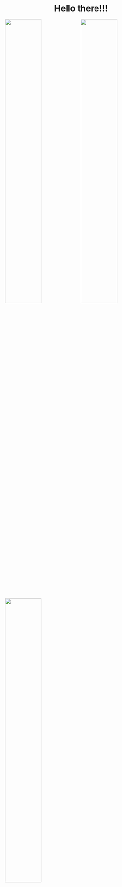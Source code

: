 <h1 align="center"> Hello there!!! </h1>

<div>
<img width="49%" margin="10%" src="https://github-readme-stats.vercel.app/api?username=user2695&show_icons=true&include_all_commits=true&count_private=true&hide_border=false" />

<img width="49%" src="https://github-readme-streak-stats.herokuapp.com/?user=user2695&include_all_commits=true&hide_border=false"/>
</div>

<img width="49%" src="https://github-readme-stats.vercel.app/api/top-langs/?username=user2695&layout=compact&include_all_commits=true&hide_border=false"/>

# Technologies

![Bootstrap](https://img.shields.io/badge/bootstrap-%23563D7C.svg?style=for-the-badge&logo=bootstrap&logoColor=white)
![Express.js](https://img.shields.io/badge/express.js-%23404d59.svg?style=for-the-badge&logo=express&logoColor=%2361DAFB)
![git](https://img.shields.io/badge/Git-F05032?style=for-the-badge&logo=git&logoColor=white)
![MongoDB](https://img.shields.io/badge/MongoDB-%234ea94b.svg?style=for-the-badge&logo=mongodb&logoColor=white)
![MySQL](https://img.shields.io/badge/mysql-%2300f.svg?style=for-the-badge&logo=mysql&logoColor=white)
![NodeJS](https://img.shields.io/badge/node.js-6DA55F?style=for-the-badge&logo=node.js&logoColor=white)
![React](https://img.shields.io/badge/react-%2320232a.svg?style=for-the-badge&logo=react&logoColor=%2361DAFB)
![Vue.js](https://img.shields.io/badge/vuejs-%2335495e.svg?style=for-the-badge&logo=vuedotjs&logoColor=%234FC08D)
![postgresql](https://img.shields.io/badge/postgresql-%2335495e.svg?style=for-the-badge&logo=postgresql&logoColor=%white)
![html](https://img.shields.io/badge/html-%2335495e.svg?style=for-the-badge&logo=html5&logoColor=%white)
![css](https://img.shields.io/badge/css3-%2335495e.svg?style=for-the-badge&logo=css3&logoColor=%white)
![javascript](https://img.shields.io/badge/javascript-%2335495e.svg?style=for-the-badge&logo=javascript&logoColor=%white)
